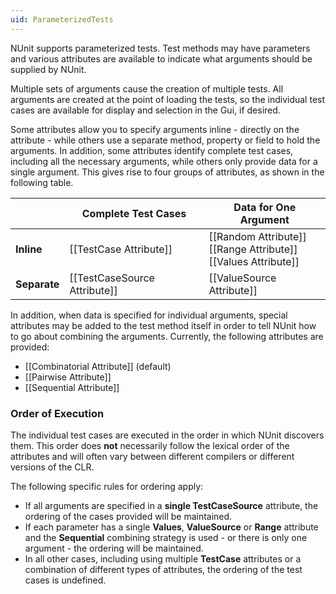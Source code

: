```yaml
---
uid: ParameterizedTests
---
```


NUnit supports parameterized tests. Test methods
may have parameters and various attributes are available
to indicate what arguments should be supplied by NUnit.

Multiple sets of arguments cause the creation of multiple
tests. All arguments are created at the point of loading the
tests, so the individual test cases are available for 
display and selection in the Gui, if desired.

Some attributes allow you to specify arguments inline - directly on
the attribute - while others use a separate method, property or field
to hold the arguments. In addition, some attributes identify complete test cases,
including all the necessary arguments, while others only provide data
for a single argument. This gives rise to four groups of attributes,
as shown in the following table.
   
|              | Complete Test Cases          | Data for One Argument |
|--------------|------------------------------|-----------------------|
| **Inline**   | [[TestCase Attribute]]       | [[Random Attribute]]<br/>[[Range Attribute]]<br/>[[Values Attribute]] |
| **Separate** | [[TestCaseSource Attribute]] | [[ValueSource Attribute]] |

In addition, when data is specified for individual arguments, special attributes
may be added to the test method itself in order to tell NUnit how
to go about combining the arguments. Currently, the following attributes
are provided:
 * [[Combinatorial Attribute]] (default)
 * [[Pairwise Attribute]]
 * [[Sequential Attribute]]

### Order of Execution

The individual test cases are executed in the order in which NUnit discovers them. 
This order does **not** necessarily follow the lexical order of the attributes 
and will often vary between different compilers or different versions of the CLR.
   
The following specific rules for ordering apply:
 * If all arguments are specified in a **single TestCaseSource** attribute, the ordering of the cases provided will be maintained.
 * If each parameter has a single **Values**, **ValueSource** or **Range** attribute and the **Sequential** combining strategy is used - or there is only one argument - the ordering will be maintained.
 * In all other cases, including using multiple **TestCase** attributes or a combination of different types of attributes, the ordering of the test cases is undefined.
